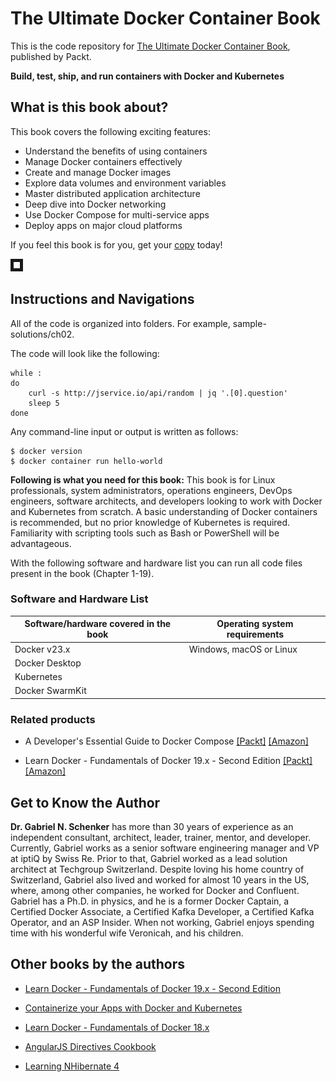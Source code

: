 # The Ultimate Docker Container Book

<a href="https://www.packtpub.com/product/the-ultimate-docker-container-book-third-edition/9781804613986?utm_source=github&utm_medium=repository&utm_campaign="><img src="https://content.packt.com/B19199/cover_image_small.jpg" alt="" height="256px" align="right"></a>

This is the code repository for [The Ultimate Docker Container Book](https://www.packtpub.com/product/the-ultimate-docker-container-book-third-edition/9781804613986?utm_source=github&utm_medium=repository&utm_campaign=), published by Packt.

**Build, test, ship, and run containers with Docker and Kubernetes**

## What is this book about?

This book covers the following exciting features:
* Understand the benefits of using containers
* Manage Docker containers effectively
* Create and manage Docker images
* Explore data volumes and environment variables
* Master distributed application architecture
* Deep dive into Docker networking
* Use Docker Compose for multi-service apps
* Deploy apps on major cloud platforms

If you feel this book is for you, get your [copy](https://www.amazon.com/dp/1804613983) today!

<a href="https://www.packtpub.com/?utm_source=github&utm_medium=banner&utm_campaign=GitHubBanner"><img src="https://raw.githubusercontent.com/PacktPublishing/GitHub/master/GitHub.png" 
alt="https://www.packtpub.com/" border="5" /></a>

## Instructions and Navigations
All of the code is organized into folders. For example, sample-solutions/ch02.

The code will look like the following:
```
while :
do
    curl -s http://jservice.io/api/random | jq '.[0].question'
    sleep 5
done
```

Any command-line input or output is written as follows:
```
$ docker version
$ docker container run hello-world
```

**Following is what you need for this book:**
This book is for Linux professionals, system administrators, operations engineers, DevOps engineers, software architects, and developers looking to work with Docker and Kubernetes from scratch. A basic understanding of Docker containers is recommended, but no prior knowledge of Kubernetes is required. Familiarity with scripting tools such as Bash or PowerShell will be advantageous.

With the following software and hardware list you can run all code files present in the book (Chapter 1-19).
### Software and Hardware List
| Software/hardware covered in the book  | Operating system requirements |
| ------------------------------------ | ----------------------------------- |
| Docker v23.x | Windows, macOS or Linux |
| Docker Desktop |  |
| Kubernetes |  |
| Docker SwarmKit |  |


### Related products
* A Developer's Essential Guide to Docker Compose [[Packt]](https://www.packtpub.com/product/a-developers-essential-guide-to-docker-compose/9781803234366?utm_source=github&utm_medium=repository&utm_campaign=9781803234366) [[Amazon]](https://www.amazon.com/dp/1803234369)

* Learn Docker - Fundamentals of Docker 19.x - Second Edition [[Packt]](https://www.packtpub.com/product/learn-docker-fundamentals-of-docker-19x-second-edition/9781838827472?utm_source=github&utm_medium=repository&utm_campaign=9781838827472) [[Amazon]](https://www.amazon.com/dp/1838827471)

## Get to Know the Author
**Dr. Gabriel N. Schenker**
has more than 30 years of experience as an independent consultant, architect, leader, trainer, mentor, and developer. Currently, Gabriel works as a senior software engineering manager and VP at iptiQ by Swiss Re. Prior to that, Gabriel worked as a lead solution architect at Techgroup Switzerland. Despite loving his home country of Switzerland, Gabriel also lived and worked for almost 10 years in the US, where, among other companies, he worked for Docker and Confluent. Gabriel has a Ph.D. in physics, and he is a former Docker Captain, a Certified Docker Associate, a Certified Kafka Developer, a Certified Kafka Operator, and an ASP Insider. When not working, Gabriel enjoys spending time with his wonderful wife Veronicah, and his children.

## Other books by the authors
* [Learn Docker - Fundamentals of Docker 19.x - Second Edition](https://www.packtpub.com/product/learn-docker-fundamentals-of-docker-19x-second-edition/9781838827472?utm_source=github&utm_medium=repository&utm_campaign=9781838827472)

* [Containerize your Apps with Docker and Kubernetes](https://www.packtpub.com/product/containerize-your-apps-with-docker-and-kubernetes/9781789610369?utm_source=github&utm_medium=repository&utm_campaign=9781789610369)

* [Learn Docker - Fundamentals of Docker 18.x](https://www.packtpub.com/product/learn-docker-fundamentals-of-docker-18x/9781788997027?utm_source=github&utm_medium=repository&utm_campaign=9781788997027)

* [AngularJS Directives Cookbook](https://www.packtpub.com/product/angularjs-directives-cookbook/9781784395896?utm_source=github&utm_medium=repository&utm_campaign=9781784395896)

* [Learning NHibernate 4](https://www.packtpub.com/product/learning-nhibernate-4/9781784393564?utm_source=github&utm_medium=repository&utm_campaign=9781784393564)

